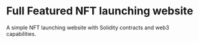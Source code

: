 # Full Featured NFT launching website
A simple NFT launching website with Solidity contracts and web3 capabilities.

